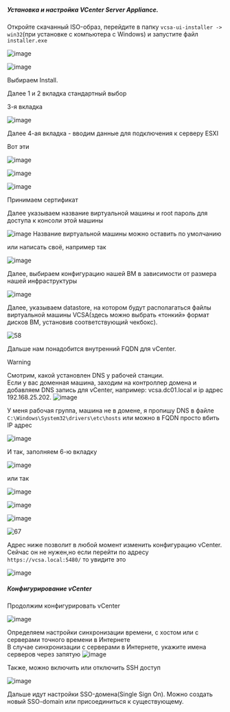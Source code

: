 ##### Установка и настройка VCenter Server Appliance.

Откройте скачанный ISO-образ, перейдите в папку ``vcsa-ui-installer -> win32``(при установке с компьютера с Windows) и запустите файл ``installer.exe``

![image](https://github.com/user-attachments/assets/4b97e794-f1e7-47ae-89de-f7ea429a90a4)

![image](https://github.com/user-attachments/assets/9b1be3dd-77f2-493c-b5bc-7357a277c302)

Выбираем Install.

Далее 1 и 2 вкладка стандартный выбор

3-я вкладка

![image](https://github.com/user-attachments/assets/b50fe5fe-bd70-4288-9bbd-3c4e86b53a9d)

Далее 4-ая вкладка - вводим данные для подключения к серверу ESXI

Вот эти

![image](https://github.com/user-attachments/assets/1c06f9e6-3365-4eaf-9375-1f981ca53d7f)

![image](https://github.com/user-attachments/assets/5d40679f-f897-4a59-9167-36c82111b9c7)

![image](https://github.com/user-attachments/assets/58f1a3cf-7bfb-4e5a-adc6-be3f93638534)

Принимаем сертификат

Далее указываем название виртуальной машины и root пароль для доступа к консоли этой машины

![image](https://github.com/user-attachments/assets/7497ef34-93c9-4b8c-ae57-ab5efdf5b435)
Название виртуальной машины можно оставить по умолчанию

или написать своё, например так

![image](https://github.com/user-attachments/assets/eaa7e707-81fc-4d90-82f4-335f45cf0e5e)

Далее, выбираем конфигурацию нашей ВМ в зависимости от размера нашей инфраструктуры

![image](https://github.com/user-attachments/assets/d284bad5-d3f6-4213-8bcd-370d82423832)

Далее, указываем datastore, на котором будут располагаться файлы виртуальной машины VCSA(здесь можно выбрать «тонкий» формат дисков ВМ, установив соответствующий чекбокс).

![58](https://github.com/user-attachments/assets/c39be1f3-f5c8-458c-9cdb-502813e366af)

Дальше нам понадобится внутренний FQDN для vCenter.

> [!Warning]
> Смотрим, какой установлен DNS у рабочей станции.<br>
> Если у вас доменная машина, заходим на контроллер домена и добавляем DNS запись для vCenter, например: vcsa.dc01.local и ip адрес 192.168.25.202.
![image](https://github.com/user-attachments/assets/f5f6ceda-c413-4702-9197-84fc4109e4f8)

У меня рабочая группа, машина не в домене, я пропишу DNS в файле ``C:\Windows\System32\drivers\etc\hosts`` или можно в FQDN просто вбить IP адрес

![image](https://github.com/user-attachments/assets/26f9363a-0e60-4192-9d6d-6611fc7a7667)

И так, заполняем 6-ю вкладку

![image](https://github.com/user-attachments/assets/25e8dede-c42b-4fdf-b071-aa6e10ff3109)

или так

![image](https://github.com/user-attachments/assets/2a406571-063c-4e55-a704-4dedbf3cb1b1)

![image](https://github.com/user-attachments/assets/f89e818b-03ba-48c7-9e8b-ccb67149055b)

![image](https://github.com/user-attachments/assets/eb7ce573-e2c2-4d9b-b616-223c2ba72919)

![67](https://github.com/user-attachments/assets/fe4af087-e975-44b1-91bd-610b900d0791)

Адрес ниже позволит в любой момент изменить конфигурацию vCenter. Сейчас он не нужен,но если перейти по адресу ``https://vcsa.local:5480/`` то увидите это

![image](https://github.com/user-attachments/assets/d0c0a596-a616-4a1b-85ea-168bd1abd40f)

##### Конфигурирование vCenter

Продолжим конфигурировать vCenter

![image](https://github.com/user-attachments/assets/f6964797-52e0-4b32-8caf-6dd98e733497)

Определяем настройки синхронизации времени, с хостом или с серверами точного времени в Интернете<br>
В случае синхронизации с серверами в Интернете, укажите имена серверов через запятую
![image](https://github.com/user-attachments/assets/e69b8bf2-cd38-4b80-b254-596632e92797)

Также, можно включить или отключить SSH доступ

![image](https://github.com/user-attachments/assets/dfbb016d-6beb-475e-8b18-567ec1f513cd)

Дальше идут настройки SSO-домена(Single Sign On). Можно создать новый SSO-domain или присоединиться к существующему.


